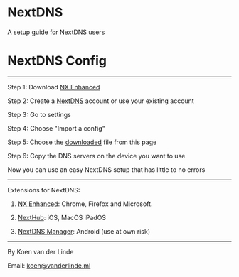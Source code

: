 # NextDNS
A setup guide for NextDNS users
# NextDNS Config
--------------------------------------------------------------------------------------------------------------------------------------------------------

Step 1: Download <a href="https://github.com/hjk789/NXEnhanced" target="_blank">NX Enhanced</a>




Step 2: Create a <a href="https://my.nextdns.io/login" target="_blank">NextDNS</a> account or use your existing account



Step 3: Go to settings 



Step 4: Choose "Import a config" 



Step 5: Choose the <a href="https://github.com/DevKoen/NextDNS/releases/tag/v1.0.0" target="_blank">downloaded</a> file from this page 



Step 6: Copy the DNS servers on the device you want to use



Now you can use an easy NextDNS setup that has little to no errors

-----------------------------------------------------------------------------------------------------------------------------------------------------------

Extensions for NextDNS:


1. <a href="https://github.com/hjk789/NXEnhanced" target="_blank">NX Enhanced</a>:  Chrome, Firefox and Microsoft. 

2. <a href="https://nexthub.vishalvshekkar.com/" target="_blank">NextHub</a>: iOS, MacOS iPadOS

3. <a href="https://github.com/mtverlee/NextDNSManager" target="_blank">NextDNS Manager</a>: Android (use at own risk)

------------------------------------------------------------------------------

By Koen van der Linde

Email: koen@vanderlinde.ml
